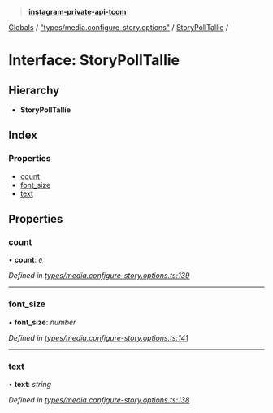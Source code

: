 > **[instagram-private-api-tcom](../README.md)**

[Globals](../README.md) / ["types/media.configure-story.options"](../modules/_types_media_configure_story_options_.md) / [StoryPollTallie](_types_media_configure_story_options_.storypolltallie.md) /

# Interface: StoryPollTallie

## Hierarchy

* **StoryPollTallie**

## Index

### Properties

* [count](_types_media_configure_story_options_.storypolltallie.md#count)
* [font_size](_types_media_configure_story_options_.storypolltallie.md#font_size)
* [text](_types_media_configure_story_options_.storypolltallie.md#text)

## Properties

###  count

• **count**: *`0`*

*Defined in [types/media.configure-story.options.ts:139](https://github.com/cuonglnhust/instagram-private-api-tcom/blob/3e16058/src/types/media.configure-story.options.ts#L139)*

___

###  font_size

• **font_size**: *number*

*Defined in [types/media.configure-story.options.ts:141](https://github.com/cuonglnhust/instagram-private-api-tcom/blob/3e16058/src/types/media.configure-story.options.ts#L141)*

___

###  text

• **text**: *string*

*Defined in [types/media.configure-story.options.ts:138](https://github.com/cuonglnhust/instagram-private-api-tcom/blob/3e16058/src/types/media.configure-story.options.ts#L138)*